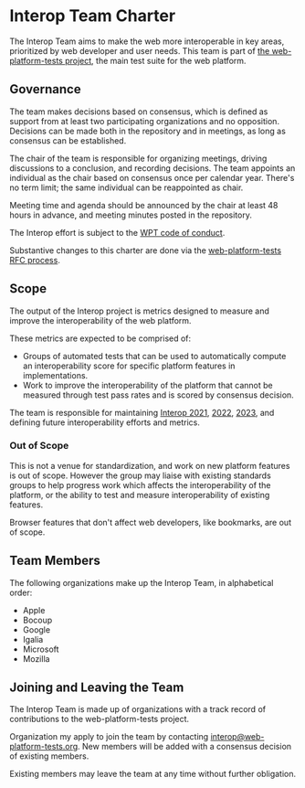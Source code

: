 # Interop Team Charter

The Interop Team aims to make the web more interoperable in key areas, prioritized by web developer and user needs. This team is part of [the web-platform-tests project](https://github.com/web-platform-tests/wpt), the main test suite for the web platform.

## Governance

The team makes decisions based on consensus, which is defined as support from at least two participating organizations and no opposition. Decisions can be made both in the repository and in meetings, as long as consensus can be established.

The chair of the team is responsible for organizing meetings, driving discussions to a conclusion, and recording decisions. The team appoints an individual as the chair based on consensus once per calendar year. There's no term limit; the same individual can be reappointed as chair.

Meeting time and agenda should be announced by the chair at least 48 hours in advance, and meeting minutes posted in the repository.

The Interop effort is subject to the [WPT code of conduct](https://github.com/web-platform-tests/wpt/blob/master/CODE_OF_CONDUCT.md).

Substantive changes to this charter are done via the [web-platform-tests RFC process](https://github.com/web-platform-tests/rfcs).

## Scope

The output of the Interop project is metrics designed to measure and improve the interoperability of the web platform.

These metrics are expected to be comprised of:

- Groups of automated tests that can be used to automatically compute an interoperability score for specific platform features in implementations.
- Work to improve the interoperability of the platform that cannot be measured through test pass rates and is scored by consensus decision.

The team is responsible for maintaining [Interop 2021](https://wpt.fyi/interop-2021), [2022](https://wpt.fyi/interop-2022), [2023](https://wpt.fyi/interop-2023), and defining future interoperability efforts and metrics.

### Out of Scope

This is not a venue for standardization, and work on new platform features is out of scope. However the group may liaise with existing standards groups to help progress work which affects the interoperability of the platform, or the ability to test and measure interoperability of existing features.

Browser features that don't affect web developers, like bookmarks, are out of scope.

## Team Members

The following organizations make up the Interop Team, in alphabetical order:

* Apple
* Bocoup
* Google
* Igalia
* Microsoft
* Mozilla

## Joining and Leaving the Team

The Interop Team is made up of organizations with a track record of contributions to the web-platform-tests project.

Organization my apply to join the team by contacting interop@web-platform-tests.org. New members will be added with a consensus decision of existing members.

Existing members may leave the team at any time without further obligation.
